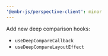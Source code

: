 ```yaml
---
'@embr-js/perspective-client': minor
---
```


Add new deep comparison hooks:
- `useDeepCompareCallback`
- `useDeepCompareLayoutEffect`
